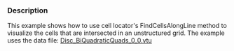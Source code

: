### Description

This example shows how to use cell locator's FindCellsAlongLine method to visualize the cells that are intersected in an unstructured grid. The example uses the data file:
[Disc_BiQuadraticQuads_0_0.vtu](https://github.com/lorensen/VTKWikiExamples/raw/master/Testing/Data/Disc_BiQuadraticQuads_0_0.vtu)
